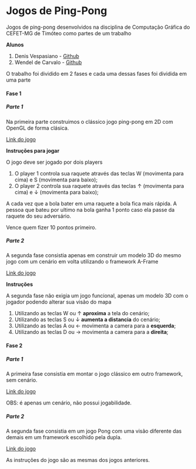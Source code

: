 # Jogos de Ping-Pong 

 Jogos de ping-pong desenvolvidos na disciplina de Computação Gráfica do CEFET-MG de Timóteo como partes de um trabalho
 
 **Alunos**

1. Denis Vespasiano  - [Github](https://www.github.com/dvespasiano)
2. Wendel de Carvalo - [Github](https://www.github.com/w-cn)

O trabalho foi dividido em 2 fases e cada uma dessas fases foi dividida em uma parte

#### Fase 1 
##### Parte 1

Na primeira parte construimos o clássico jogo ping-pong em 2D com OpenGL de forma clásica.

[Link do jogo](https://dvespasiano.github.io/pong.github.io/pong2d.html)

**Instruções para jogar**

O jogo deve ser jogado por dois players
1. O player 1 controla sua raquete através das teclas W (movimenta para cima) e S (movimenta para baixo);
2. O player 2 controla sua raquete através das teclas ↑ (movimenta para cima) e ↓ (movimenta para baixo);

A cada vez que a bola bater em uma raquete a bola fica mais rápida. A pessoa que bateu por ultimo na bola ganha 1 ponto caso ela passe da raquete do seu adversário.

Vence quem fizer 10 pontos primeiro.


##### Parte 2

A segunda fase consistia apenas em construir um modelo 3D do mesmo jogo com um cenário em volta utilizando o framework A-Frame

[Link do jogo](https://dvespasiano.github.io/pong.github.io/pong3d.html)

**Instruções**

A segunda fase não exigia um jogo funcional, apenas um modelo 3D com o jogador podendo alterar sua visão do mapa

1. Utilizando as teclas W ou  ↑ **aproxima** a tela do cenário;
2. Utilizando as teclas S ou ↓ **aumenta a distancia** do cenário;
3. Utilizando as teclas A ou ← movimenta a camera para a **esquerda**;
4. Utilizando as teclas D ou → movimenta a camera para a **direita**;


#### Fase 2
##### Parte 1

A primeira fase consistia em montar o jogo clássico em outro framework, sem cenário.

[Link do jogo](https://dvespasiano.github.io/pong.github.io/pong3d-2.html)

OBS: é apenas um cenário, não possui jogabilidade.

##### Parte 2

A segunda fase consistia em um jogo Pong com uma visão diferente das demais em um framework escolhido pela dupla.

[Link do jogo](https://dvespasiano.github.io/pong.github.io/pong3dv3.html)

As instruções do jogo são as mesmas dos jogos anteriores.


